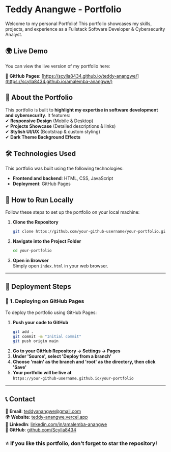 
# Teddy Anangwe - Portfolio

Welcome to my personal Portfolio! This portfolio showcases my skills, projects, and experience as a Fullstack Software Developer & Cybersecurity Analyst.

## 🌍 Live Demo

You can view the live version of my portfolio here:  

🔹 **GitHub Pages**: [https://scylla8434.github.io/teddy-anangwe/](https://scylla8434.github.io/amalemba-anangwe/)  


## 📜 About the Portfolio

This portfolio is built to **highlight my expertise in software development and cybersecurity**. It features:  
✔ **Responsive Design** (Mobile & Desktop)  
✔ **Projects Showcase** (Detailed descriptions & links)  
✔ **Stylish UI/UX** (Bootstrap & custom styling)  
✔ **Dark Theme Background Effects**  



## 🛠️ Technologies Used

This portfolio was built using the following technologies:

- **Frontend and backend**: HTML, CSS, JavaScript
- **Deployment**: GitHub Pages 


## 📌 How to Run Locally

Follow these steps to set up the portfolio on your local machine:

1. **Clone the Repository**
   ```bash
   git clone https://github.com/your-github-username/your-portfolio.git
   ```
2. **Navigate into the Project Folder**
   ```bash
   cd your-portfolio
   ```
3. **Open in Browser**  
   Simply open `index.html` in your web browser.

---

## 🚀 Deployment Steps

### **🔹 1. Deploying on GitHub Pages**
To deploy the portfolio using GitHub Pages:

1. **Push your code to GitHub**  
   ```bash
   git add .
   git commit -m "Initial commit"
   git push origin main
   ```
2. **Go to your GitHub Repository → Settings → Pages**
3. **Under 'Source', select 'Deploy from a branch'**
4. **Choose 'main' as the branch and 'root' as the directory, then click 'Save'**
5. **Your portfolio will be live at**  
   `https://your-github-username.github.io/your-portfolio`

---

## 📞 Contact

📧 **Email**: [teddyanangwe@gmail.com](mailto:teddyanangwe@gmail.com)  
🌍 **Website**: [teddy-anangwe.vercel.app](https://teddy-anangwe.vercel.app)  
💼 **LinkedIn**: [linkedin.com/in/amalemba-anangwe](https://linkedin.com/in/teddy-anangwe)  
🐙 **GitHub**: [github.com/Scylla8434](https://github.com/Scylla8434)  


### ⭐ If you like this portfolio, don't forget to star the repository!

